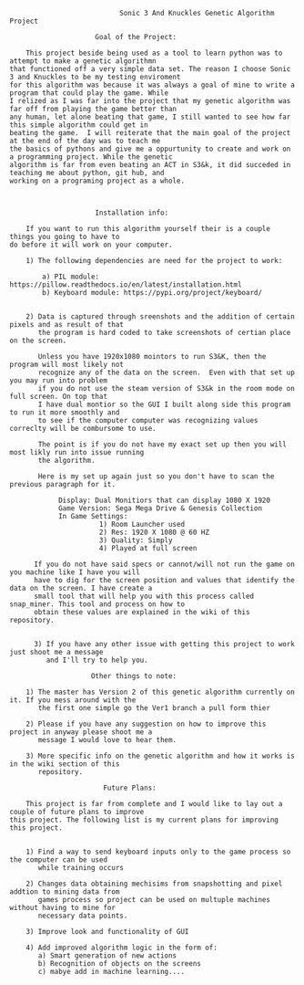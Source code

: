 
                        	   Sonic 3 And Knuckles Genetic Algorithm Project
		
						 Goal of the Project:
							
		This project beside being used as a tool to learn python was to attempt to make a genetic algorithmn
	that functioned off a very simple data set. The reason I choose Sonic 3 and Knuckles to be my testing enviroment
	for this algorithm was because it was always a goal of mine to write a program that could play the game. While 
	I relized as I was far into the project that my genetic algorithm was far off from playing the game better than 
	any human, let alone beating that game, I still wanted to see how far this simple algorithm could get in 
	beating the game.  I will reiterate that the main goal of the project at the end of the day was to teach me 
	the basics of pythons and give me a oppurtunity to create and work on a programming project. While the genetic 
	algorithm is far from even beating an ACT in S3&k, it did succeded in teaching me about python, git hub, and 
	working on a programing project as a whole.
	
	
	
						 Installation info:
						
		If you want to run this algorithm yourself their is a couple things you going to have to 
	do before it will work on your computer.
	
		1) The following dependencies are need for the project to work:
			
			a) PIL module: https://pillow.readthedocs.io/en/latest/installation.html
			b) Keyboard module: https://pypi.org/project/keyboard/
			
		
		2) Data is captured through sreenshots and the addition of certain pixels and as result of that
		   the program is hard coded to take screenshots of certian place on the screen.
	           
		   Unless you have 1920x1080 mointors to run S3&K, then the program will most likely not
		   recognize any of the data on the screen.  Even with that set up you may run into problem
		   if you do not use the steam version of S3&k in the room mode on full screen. On top that
		   I have dual montior so the GUI I built along side this program to run it more smoothly and 
		   to see if the computer computer was recognizing values correclty will be combursome to use.
		   
		   The point is if you do not have my exact set up then you will most likly run into issue running
		   the algorithm.
		   
		   Here is my set up again just so you don't have to scan the previous paragraph for it.
		   
		   		Display: Dual Monitiors that can display 1080 X 1920
				Game Version: Sega Mega Drive & Genesis Collection
				In Game Settings:
						  1) Room Launcher used
						  2) Res: 1920 X 1080 @ 60 HZ
						  3) Quality: Simply
						  4) Played at full screen
						  
		  If you do not have said specs or cannot/will not run the game on you machine like I have you will
		  have to dig for the screen position and values that identify the data on the screen. I have create a 
		  small tool that will help you with this process called snap_miner. This tool and process on how to
		  obtain these values are explained in the wiki of this repository.
		  
		  
		  3) If you have any other issue with getting this project to work just shoot me a message 
		     and I'll try to help you.
		     
		  			  	Other things to note:
						
		1) The master has Version 2 of this genetic algorithm currently on it. If you mess around with the
		   the first one simple go the Ver1 branch a pull form thier
		   
		2) Please if you have any suggestion on how to improve this project in anyway please shoot me a 
		   message I would love to hear them.
		   
		3) More specific info on the genetic algorithm and how it works is in the wiki section of this 
		   repository.
		   
						   Future Plans:
						   				   
		This project is far from complete and I would like to lay out a couple of future plans to improve 
	this project. The following list is my current plans for improving this project.
	
	
		1) Find a way to send keyboard inputs only to the game process so the computer can be used 
		   while training occurs
		   
		2) Changes data obtaining mechisims from snapshotting and pixel addtion to mining data from
		   games process so project can be used on multuple machines without having to mine for 
		   necessary data points.
		   
		3) Improve look and functionality of GUI
		
		4) Add improved algorithm logic in the form of:
		   a) Smart generation of new actions
		   b) Recognition of objects on the screens
		   c) mabye add in machine learning....
		   
    
		  
		  
				
